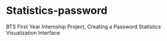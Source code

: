 # Statistics-password
BTS First Year Internship Project, Creating a Password Statistics Visualization Interface
